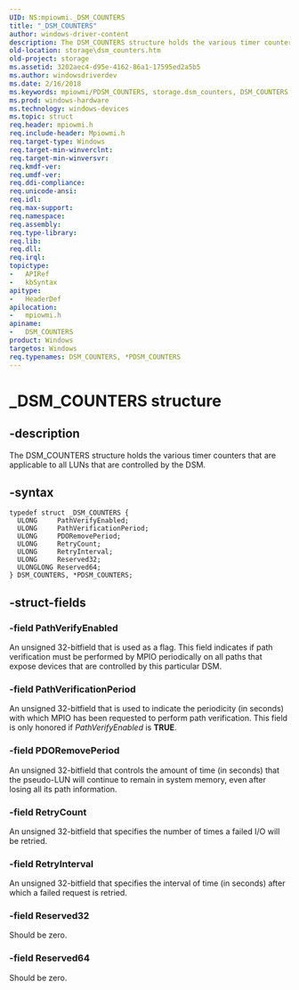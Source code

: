 ```yaml
---
UID: NS:mpiowmi._DSM_COUNTERS
title: "_DSM_COUNTERS"
author: windows-driver-content
description: The DSM_COUNTERS structure holds the various timer counters that are applicable to all LUNs that are controlled by the DSM.
old-location: storage\dsm_counters.htm
old-project: storage
ms.assetid: 3202aec4-d95e-4162-86a1-17595ed2a5b5
ms.author: windowsdriverdev
ms.date: 2/16/2018
ms.keywords: mpiowmi/PDSM_COUNTERS, storage.dsm_counters, DSM_COUNTERS structure [Storage Devices], PDSM_COUNTERS, *PDSM_COUNTERS, structs-scsibus_bfb9b1ff-6274-47b9-b817-254428b02f17.xml, mpiowmi/DSM_COUNTERS, DSM_COUNTERS, _DSM_COUNTERS, PDSM_COUNTERS structure pointer [Storage Devices]
ms.prod: windows-hardware
ms.technology: windows-devices
ms.topic: struct
req.header: mpiowmi.h
req.include-header: Mpiowmi.h
req.target-type: Windows
req.target-min-winverclnt: 
req.target-min-winversvr: 
req.kmdf-ver: 
req.umdf-ver: 
req.ddi-compliance: 
req.unicode-ansi: 
req.idl: 
req.max-support: 
req.namespace: 
req.assembly: 
req.type-library: 
req.lib: 
req.dll: 
req.irql: 
topictype:
-	APIRef
-	kbSyntax
apitype:
-	HeaderDef
apilocation:
-	mpiowmi.h
apiname:
-	DSM_COUNTERS
product: Windows
targetos: Windows
req.typenames: DSM_COUNTERS, *PDSM_COUNTERS
---
```


# _DSM_COUNTERS structure


## -description


The DSM_COUNTERS structure holds the various timer counters that are applicable to all LUNs that are controlled by the DSM.


## -syntax


````
typedef struct _DSM_COUNTERS {
  ULONG     PathVerifyEnabled;
  ULONG     PathVerificationPeriod;
  ULONG     PDORemovePeriod;
  ULONG     RetryCount;
  ULONG     RetryInterval;
  ULONG     Reserved32;
  ULONGLONG Reserved64;
} DSM_COUNTERS, *PDSM_COUNTERS;
````


## -struct-fields




### -field PathVerifyEnabled

An unsigned 32-bitfield that is used as a flag. This field indicates if path verification must be performed by MPIO periodically on all paths that expose devices that are controlled by this particular DSM.


### -field PathVerificationPeriod

An unsigned 32-bitfield that is used to indicate the periodicity (in seconds) with which MPIO has been requested to perform path verification. This field is only honored if <i>PathVerifyEnabled</i> is <b>TRUE</b>.


### -field PDORemovePeriod

An unsigned 32-bitfield that controls the amount of time (in seconds) that the pseudo-LUN will continue to remain in system memory, even after losing all its path information.


### -field RetryCount

An unsigned 32-bitfield that specifies the number of times a failed I/O will be retried.


### -field RetryInterval

An unsigned 32-bitfield that specifies the interval of time (in seconds) after which a failed request is retried.


### -field Reserved32

Should be zero.


### -field Reserved64

Should be zero.

